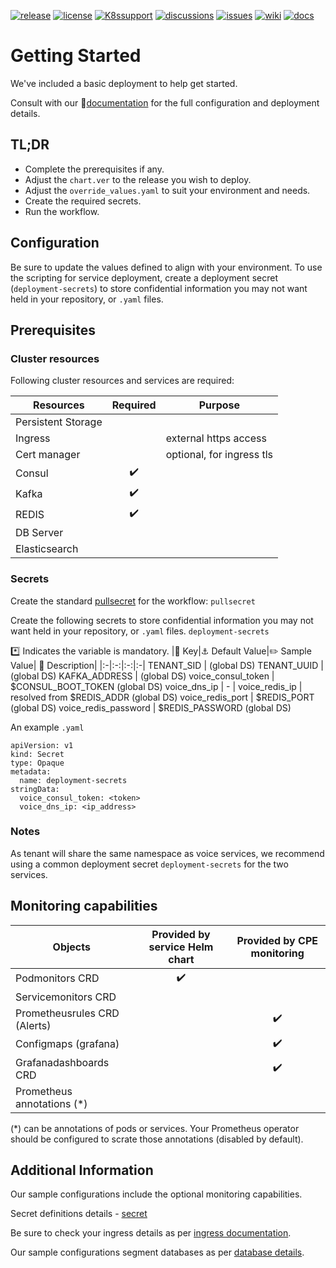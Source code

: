 [![release](https://flat.badgen.net/github/release/genesys/multicloud-services?color=pink)](https://github.com/genesys/multicloud-services/)
[![license](https://flat.badgen.net/github/license/genesys/multicloud-services?color=blue)](/LICENSE)
[![K8ssupport](https://flat.badgen.net/badge/supported%20K8s%20release/1.22/cyan)](https://all.docs.genesys.com/ReleaseNotes/Current/GenesysEngage-cloud/PrivateEdition)
[![discussions](https://img.shields.io/github/discussions/genesys/multicloud-services?style=flat-square&color=green)](https://github.com/genesys/multicloud-services/discussions)
[![issues](https://flat.badgen.net/github/open-issues/genesys/multicloud-services?color=purple)](https://github.com/genesys/multicloud-services/issues)
[![wiki](https://img.shields.io/badge/wiki-documentation-forestgreen?style=flat-square)](https://github.com/genesys/multicloud-services/wiki)
[![docs](https://flat.badgen.net/badge/Genesys%20Documentation/Voice/?color=orange)](https://all.docs.genesys.com/VM/Current/VMPEGuide/Overview)
# Getting Started
We've included a basic deployment to help get started.

Consult with our :book:[documentation](https://all.docs.genesys.com/VM/Current/VMPEGuide/Overview) for the full configuration and deployment details.

## TL;DR
- Complete the prerequisites if any.
- Adjust the `chart.ver` to the release you wish to deploy.
- Adjust the `override_values.yaml` to suit your environment and needs.
- Create the required secrets.
- Run the workflow.


## Configuration

Be sure to update the values defined to align with your environment.
To use the scripting for service deployment, create a deployment secret (`deployment-secrets`) to store confidential information you may not want held in your repository, or `.yaml` files. 

## Prerequisites
### Cluster resources

Following cluster resources and services are required:

Resources | Required | Purpose
|-|:-:|-|
Persistent Storage | | 
Ingress |  | external https access
Cert manager |  | optional, for ingress tls
Consul | :heavy_check_mark: |
Kafka | :heavy_check_mark: |
REDIS | :heavy_check_mark: |
DB Server |  |
Elasticsearch |  |


### Secrets 
Create the standard [pullsecret](/doc/secrets.md/#pull) for the workflow: 
`pullsecret`

Create the following secrets to store confidential information you may not want held in your repository, or `.yaml` files. 
`deployment-secrets`

:asterisk: Indicates the variable is mandatory.
|:key: Key|:anchor: Default Value|:pencil2: Sample Value| :book: Description|
|:-|:-:|:-:|:-|
TENANT_SID | (global DS)
TENANT_UUID | (global DS)
KAFKA_ADDRESS | (global DS)
voice_consul_token | $CONSUL_BOOT_TOKEN (global DS)
voice_dns_ip | - | 
voice_redis_ip | resolved from $REDIS_ADDR (global DS)
voice_redis_port | $REDIS_PORT (global DS)
voice_redis_password |  $REDIS_PASSWORD (global DS)

An example `.yaml`
```
apiVersion: v1
kind: Secret
type: Opaque
metadata:
  name: deployment-secrets
stringData:
  voice_consul_token: <token>
  voice_dns_ip: <ip_address>
```

### Notes
As tenant will share the same namespace as voice services, we recommend using a common deployment secret `deployment-secrets` for the two services. 

## Monitoring capabilities

Objects | Provided by service Helm chart | Provided by CPE monitoring
|-|:-:|:-:|
Podmonitors CRD | :heavy_check_mark: | 
Servicemonitors CRD | | 
Prometheusrules CRD (Alerts) |  | :heavy_check_mark:
Configmaps (grafana) |  | :heavy_check_mark:
Grafanadashboards CRD | | :heavy_check_mark:
Prometheus annotations (*) | |

(*) can be annotations of pods or services. Your Prometheus operator should be configured to scrate those annotations (disabled by default).

## Additional Information

Our sample configurations include the optional monitoring capabilities. 

Secret definitions details - [secret](/doc/secrets.md)

Be sure to check your ingress details as per [ingress documentation](/doc/ingress.md).

Our sample configurations segment databases as per [database details](/doc/DATABASE.md).
